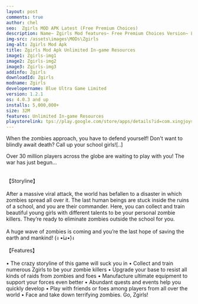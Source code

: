 ```yaml
---
layout: post
comments: true
author: chel
seo:  Zgirls MOD APK Latest (Free Premium Choices)
description: Name~ Zgirls Mod features~ Free Premium Choices Version~ Latest Root~ No Install Steps~ Follow the steps below to Download games from ChelOverboard
img-src: /assets\images\MODs\Zgirls
img-alt: Zgirls Mod Apk
title: Zgirls Mod Apk Unlimited In-game Resources
image1: Zgirls-img1
image2: Zgirls-img2 
image3: Zgirls-img3
addinfo: Zgirls
downloadId: Zgirls
modname: Zgirls
developername: Blue Ultra Game Limited
version: 1.2.1
os: 4.0.3 and up
installs: 5,000,000+
size: 32M
features: Unlimited In-game Resources
playstorelink: tps://play.google.com/store/apps/details?id=com.xingjoys.zgirls.gp
---
```

<p>When the zombies approach, you have to defend yourself! Don't want to blindly await death? Call up your school girls![..]

Over 30 million players across the globe are waiting to play with you! The war has just begun...<br><br>

【Storyline】<br><br>
After a massive viral attack, the world has befallen to a disaster in which zombies spread all over it. The last human beings are stuck inside the ruins of a school, and you are their commander. Here, you can collect and train beautiful young girls with different talents to be your personal zombie killers. They’re ready to eliminate zombies outside the school for you.<br><br>
A huge wave of zombies is coming and you’re the last hope of saving the earth and mankind! (ง •̀ω•́)ง

【Features】<br><br>
• The crazy storyline of this game will suck you in
• Collect and train numerous Zgirls to be your zombie killers
• Upgrade your base to resist all kinds of raids from zombies and foes
• Manufacture ultimate equipment to support your forces even better
• Abundant quests and events help you quickly develop
• Play with friends or foes among players from all over the world
• Face and take down terrifying zombies. Go, Zgirls!</p>